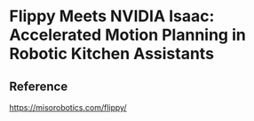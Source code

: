 # Flippy Meets NVIDIA Isaac: Accelerated Motion Planning in Robotic Kitchen Assistants

## Reference

https://misorobotics.com/flippy/
